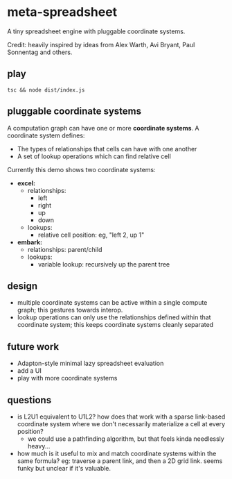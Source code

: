 # meta-spreadsheet

A tiny spreadsheet engine with pluggable coordinate systems.

Credit: heavily inspired by ideas from Alex Warth, Avi Bryant, Paul Sonnentag and others.

## play

```
tsc && node dist/index.js
```

## pluggable coordinate systems

A computation graph can have one or more **coordinate systems**. A coordinate system defines:

- The types of relationships that cells can have with one another
- A set of lookup operations which can find relative cell

Currently this demo shows two coordinate systems:

- **excel:**
  - relationships:
    - left
    - right
    - up
    - down
  - lookups:
    - relative cell position: eg, "left 2, up 1"
- **embark:**
  - relationships: parent/child
  - lookups:
    - variable lookup: recursively up the parent tree

## design

- multiple coordinate systems can be active within a single compute graph; this gestures towards interop.
- lookup operations can only use the relationships defined within that coordinate system; this keeps coordinate systems cleanly separated

## future work

- Adapton-style minimal lazy spreadsheet evaluation
- add a UI
- play with more coordinate systems

## questions

- is L2U1 equivalent to U1L2? how does that work with a sparse link-based coordinate system where we don't necessarily materialize a cell at every position?
  - we could use a pathfinding algorithm, but that feels kinda needlessly heavy...
- how much is it useful to mix and match coordinate systems within the same formula? eg: traverse a parent link, and then a 2D grid link. seems funky but unclear if it's valuable.